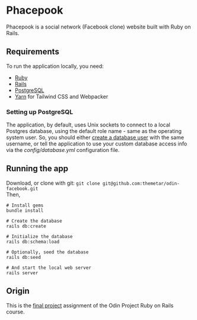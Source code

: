 # Phacepook

Phacepook is a social network (Facebook clone) website built with Ruby on Rails.

## Requirements

To run the application locally, you need:
 * [Ruby](https://www.ruby-lang.org/en/downloads/)
 * [Rails](https://guides.rubyonrails.org/getting_started.html)
 * [PostgreSQL](https://www.postgresql.org/download/)
 * [Yarn](https://yarnpkg.com/getting-started/install) for Tailwind CSS and Webpacker

### Setting up PostgreSQL

The application, by default, uses Unix sockets to connect to a local Postgres database, using the default role name - same as the operating system user. So, you should either [create a database user](https://www.postgresql.org/docs/12/database-roles.html) with the same username, or tell the application to use your custom database access info via the _config/database.yml_ configuration file.

## Running the app

Download, or clone with git: `git clone git@github.com:themetar/odin-facebook.git`<br>
Then,
```
# Install gems
bundle install

# Create the database
rails db:create

# Initialize the database
rails db:schema:load

# Optionally, seed the database
rails db:seed

# And start the local web server
rails server
```

## Origin

This is the [final project](https://www.theodinproject.com/lessons/final-project) assignment of the Odin Project Ruby on Rails course.
